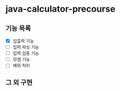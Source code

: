 # java-calculator-precourse

## 기능 목록
- [x] 입출력 기능
- [ ] 입력 파싱 기능
- [ ] 입력 검증 기능
- [ ] 덧셈 기능
- [ ] 예외 처리

## 그 외 구현
